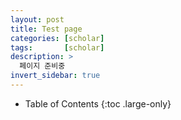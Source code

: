 ```yaml
---
layout: post
title: Test page
categories: [scholar]
tags:       [scholar]
description: >
  페이지 준비중
invert_sidebar: true
---
```

- Table of Contents
{:toc .large-only}